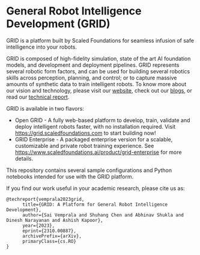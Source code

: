 # General Robot Intelligence Development (GRID) 

GRID is a platform built by Scaled Foundations for seamless infusion of safe intelligence into your robots. 

GRID is composed of high-fidelity simulation, state of the art AI foundation models, and development and deployment pipelines. GRID represents several robotic form factors, and can be used for building several robotics skills across perception, planning, and control; or to capture massive amounts of synthetic data to train intelligent robots. To know more about our vision and technology, please visit our [website](https://scaledfoundations.ai), check out our [blogs](https://www.scaledfoundations.ai/research#blogs), or read our [technical report](https://arxiv.org/abs/2310.00887).

GRID is available in two flavors:

- Open GRID - A fully web-based platform to develop, train, validate and deploy intelligent robots faster, with no installation required. Visit https://grid.scaledfoundations.com to start building now!
- GRID Enterprise - A packaged enterprise version for a scalable, customizable and private robot training experience. See https://www.scaledfoundations.ai/product/grid-enterprise for more details.

This repository contains several sample configurations and Python notebooks intended for use with the GRID platform.


If you find our work useful in your academic research, please cite us as:

```
@techreport{vemprala2023grid,
      title={GRID: A Platform for General Robot Intelligence Development}, 
      author={Sai Vemprala and Shuhang Chen and Abhinav Shukla and Dinesh Narayanan and Ashish Kapoor},
      year={2023},
      eprint={2310.00887},
      archivePrefix={arXiv},
      primaryClass={cs.RO}
}
```

